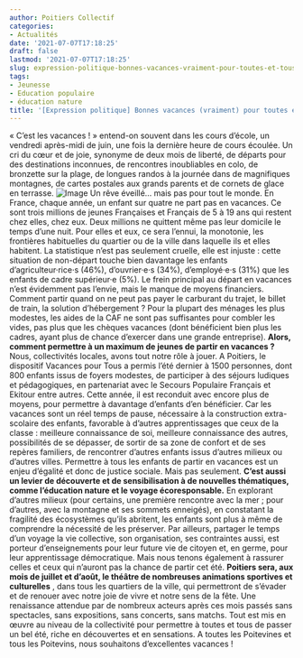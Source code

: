 ```yaml
---
author: Poitiers Collectif
categories:
- Actualités
date: '2021-07-07T17:18:25'
draft: false
lastmod: '2021-07-07T17:18:25'
slug: expression-politique-bonnes-vacances-vraiment-pour-toutes-et-tous
tags:
- Jeunesse
- Education populaire
- éducation nature
title: '[Expression politique] Bonnes vacances (vraiment) pour toutes et tous!'
---
```


« C’est les vacances ! » entend-on souvent dans les cours d’école, un vendredi après-midi de juin, une fois la dernière heure de cours écoulée. Un cri du cœur et de joie, synonyme de deux mois de liberté, de départs pour des destinations inconnues, de rencontres inoubliables en colo, de bronzette sur la plage, de longues randos à la journée dans de magnifiques montagnes, de cartes postales aux grands parents et de cornets de glace en terrasse. ![Image](https://elus.poitierscollectif.fr/wp-content/uploads/2021/07/pexels-photo-935835-1024x683.jpeg) Un rêve éveillé… mais pas pour tout le monde. En France, chaque année, un enfant sur quatre ne part pas en vacances. Ce sont trois millions de jeunes Françaises et Français de 5 à 19 ans qui restent chez elles, chez eux. Deux millions ne quittent même pas leur domicile le temps d’une nuit. Pour elles et eux, ce sera l’ennui, la monotonie, les frontières habituelles du quartier ou de la ville dans laquelle ils et elles habitent. La statistique n’est pas seulement cruelle, elle est injuste : cette situation de non-départ touche bien davantage les enfants d’agriculteur·rice·s (46%), d’ouvrier·e·s (34%), d’employé·e·s (31%) que les enfants de cadre supérieur·e (5%). Le frein principal au départ en vacances n’est évidemment pas l’envie, mais le manque de moyens financiers. Comment partir quand on ne peut pas payer le carburant du trajet, le billet de train, la solution d’hébergement ? Pour la plupart des ménages les plus modestes, les aides de la CAF ne sont pas suffisantes pour combler les vides, pas plus que les chèques vacances (dont bénéficient bien plus les cadres, ayant plus de chance d’exercer dans une grande entreprise). **Alors, comment permettre à un maximum de jeunes de partir en vacances ?** Nous, collectivités locales, avons tout notre rôle à jouer. A Poitiers, le dispositif Vacances pour Tous a permis l’été dernier à 1500 personnes, dont 800 enfants issus de foyers modestes, de participer à des séjours ludiques et pédagogiques, en partenariat avec le Secours Populaire Français et Ekitour entre autres. Cette année, il est reconduit avec encore plus de moyens, pour permettre à davantage d’enfants d’en bénéficier. Car les vacances sont un réel temps de pause, nécessaire à la construction extra-scolaire des enfants, favorable à d’autres apprentissages que ceux de la classe : meilleure connaissance de soi, meilleure connaissance des autres, possibilités de se dépasser, de sortir de sa zone de confort et de ses repères familiers, de rencontrer d’autres enfants issus d’autres milieux ou d’autres villes. Permettre à tous les enfants de partir en vacances est un enjeu d’égalité et donc de justice sociale. Mais pas seulement. **C’est aussi un levier de découverte et de sensibilisation à de nouvelles thématiques, comme l’éducation nature et le voyage écoresponsable.** En explorant d’autres milieux (pour certains, une première rencontre avec la mer ; pour d’autres, avec la montagne et ses sommets enneigés), en constatant la fragilité des écosystèmes qu’ils abritent, les enfants sont plus à même de comprendre la nécessité de les préserver. Par ailleurs, partager le temps d’un voyage la vie collective, son organisation, ses contraintes aussi, est porteur d’enseignements pour leur future vie de citoyen et, en germe, pour leur apprentissage démocratique. Mais nous tenons également à rassurer celles et ceux qui n’auront pas la chance de partir cet été. **Poitiers sera, aux mois de juillet et d’août, le théâtre de nombreuses animations sportives et culturelles** , dans tous les quartiers de la ville, qui permettront de s’évader et de renouer avec notre joie de vivre et notre sens de la fête. Une renaissance attendue par de nombreux acteurs après ces mois passés sans spectacles, sans expositions, sans concerts, sans matchs. Tout est mis en œuvre au niveau de la collectivité pour permettre à toutes et tous de passer un bel été, riche en découvertes et en sensations. A toutes les Poitevines et tous les Poitevins, nous souhaitons d’excellentes vacances !
